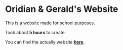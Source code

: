 Oridian & Gerald's Website
===

This is a website made for school purposes.

Took about **5 hours** to create.

You can find the actually website
**[here](https://knownasdon.github.io/oridiangeraldweb)**.<br>


